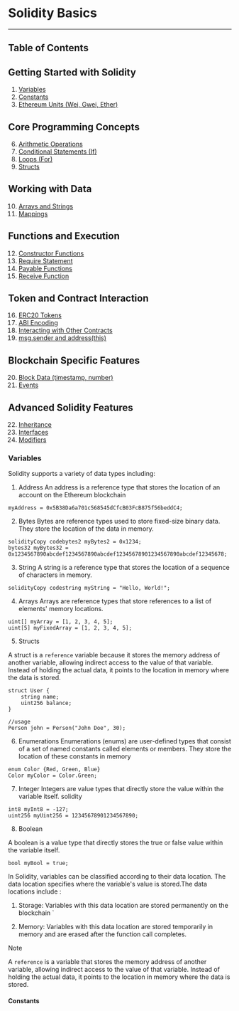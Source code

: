 # Solidity Basics
---
## Table of Contents

## Getting Started with Solidity
1. [Variables](#Variables)
2. [Constants](#constants)
5. [Ethereum Units (Wei, Gwei, Ether)](#ethereum-units-wei-gwei-ether)

## Core Programming Concepts
6. [Arithmetic Operations](#arithmetic-operations)
7. [Conditional Statements (If)](#conditional-statements-if)
8. [Loops (For)](#loops-for)
9. [Structs](#structs)

## Working with Data
10. [Arrays and Strings](#arrays-and-strings)
11. [Mappings](#mappings)

## Functions and Execution
12. [Constructor Functions](#constructor-functions)
13. [Require Statement](#require-statement)
14. [Payable Functions](#payable-functions)
15. [Receive Function](#receive-function)

## Token and Contract Interaction
16. [ERC20 Tokens](#erc20-tokens)
17. [ABI Encoding](#abi-encoding)
18. [Interacting with Other Contracts](#interacting-with-other-contracts)
19. [msg.sender and address(this)](#msgsender-and-addressthis)

## Blockchain Specific Features
20. [Block Data (timestamp, number)](#block-data-timestamp-number)
21. [Events](#events)

## Advanced Solidity Features
22. [Inheritance](#inheritance)
23. [Interfaces](#interfaces)
24. [Modifiers](#modifiers)


### Variables

Solidity supports a variety of data types including:

1. Address
An address is a reference type that stores the location of an account on the Ethereum blockchain
```solidity
myAddress = 0x5B38Da6a701c568545dCfcB03FcB875f56beddC4;
```

2. Bytes
Bytes are reference types used to store fixed-size binary data. They store the location of the data in memory.
```solidity
solidityCopy codebytes2 myBytes2 = 0x1234;
bytes32 myBytes32 = 0x1234567890abcdef1234567890abcdef12345678901234567890abcdef12345678;
```
3. String
A string is a reference type that stores the location of a sequence of characters in memory.
```solidity
solidityCopy codestring myString = "Hello, World!";
```

4. Arrays
Arrays are reference types that store references to a list of elements' memory locations.

```solidity
uint[] myArray = [1, 2, 3, 4, 5];
uint[5] myFixedArray = [1, 2, 3, 4, 5];
```

5. Structs

A struct  is a `reference` variable because it stores the memory address of another variable, allowing indirect access to the value of that variable. Instead of holding the actual data, it points to the location in memory where the data is stored.

```solidity
struct User {
    string name;
    uint256 balance;
} 

//usage 
Person john = Person("John Doe", 30);
```

6. Enumerations
Enumerations (enums) are user-defined types that consist of a set of named constants called elements or members. They store the location of these constants in memory

```solidity
enum Color {Red, Green, Blue}
Color myColor = Color.Green;
```

7. Integer
Integers are value types that directly store the value within the variable itself.
solidity
```solidity
int8 myInt8 = -127;
uint256 myUint256 = 12345678901234567890;
```

8. Boolean

A boolean is a value type that directly stores the true or false value within the variable itself.

```solidity
bool myBool = true;
```

In Solidity, variables can be classified according to their data location. The data location specifies where the variable's value is stored.The  data locations include :

1. Storage: Variables with this data location are stored permanently on the blockchain
`

2. Memory: Variables with this data location are stored temporarily in memory and are erased after the function call completes.


>[!NOTE]
>A `reference` is a variable that stores the memory address of another variable, allowing indirect access to the value of that variable. Instead of holding the actual data, it points to the location in memory where the data is stored.

#### Constants

####

####








